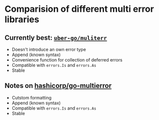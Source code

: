 # Comparision of different multi error libraries

## Currently best: [`uber-go/muliterr`](https://github.com/uber-go/multierr)

- Doesn't introduce an own error type
- Append (known syntax)
- Convenience function for collection of deferred errors
- Compatible with `errors.Is` and `errors.As`
- Stable

## Notes on [hashicorp/go-multierror](https://github.com/hashicorp/go-multierror)

- Cutstom formatting
- Append (known syntax)
- Compatible with `errors.Is` and `errors.As`
- Stable
